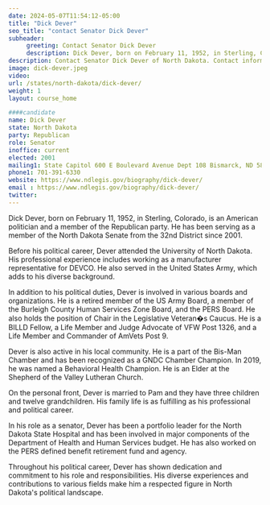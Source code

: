 ```yaml
---
date: 2024-05-07T11:54:12-05:00
title: "Dick Dever"
seo_title: "contact Senator Dick Dever"
subheader:
     greeting: Contact Senator Dick Dever
     description: Dick Dever, born on February 11, 1952, in Sterling, Colorado, is an American politician and a member of the Republican party. He has been serving as a member of the North Dakota Senate from the 32nd District since 2001.
description: Contact Senator Dick Dever of North Dakota. Contact information for Dick Dever includes email address, phone number, and mailing address.
image: dick-dever.jpeg
video:
url: /states/north-dakota/dick-dever/
weight: 1
layout: course_home

####candidate
name: Dick Dever
state: North Dakota
party: Republican
role: Senator
inoffice: current
elected: 2001
mailing1: State Capitol 600 E Boulevard Avenue Dept 108 Bismarck, ND 58505-0360
phone1: 701-391-6330
website: https://www.ndlegis.gov/biography/dick-dever/
email : https://www.ndlegis.gov/biography/dick-dever/
twitter:
---
```

Dick Dever, born on February 11, 1952, in Sterling, Colorado, is an American politician and a member of the Republican party. He has been serving as a member of the North Dakota Senate from the 32nd District since 2001.

Before his political career, Dever attended the University of North Dakota. His professional experience includes working as a manufacturer representative for DEVCO. He also served in the United States Army, which adds to his diverse background.

In addition to his political duties, Dever is involved in various boards and organizations. He is a retired member of the US Army Board, a member of the Burleigh County Human Services Zone Board, and the PERS Board. He also holds the position of Chair in the Legislative Veteran�s Caucus. He is a BILLD Fellow, a Life Member and Judge Advocate of VFW Post 1326, and a Life Member and Commander of AmVets Post 9.

Dever is also active in his local community. He is a part of the Bis-Man Chamber and has been recognized as a GNDC Chamber Champion. In 2019, he was named a Behavioral Health Champion. He is an Elder at the Shepherd of the Valley Lutheran Church.

On the personal front, Dever is married to Pam and they have three children and twelve grandchildren. His family life is as fulfilling as his professional and political career.

In his role as a senator, Dever has been a portfolio leader for the North Dakota State Hospital and has been involved in major components of the Department of Health and Human Services budget. He has also worked on the PERS defined benefit retirement fund and agency.

Throughout his political career, Dever has shown dedication and commitment to his role and responsibilities. His diverse experiences and contributions to various fields make him a respected figure in North Dakota's political landscape.
